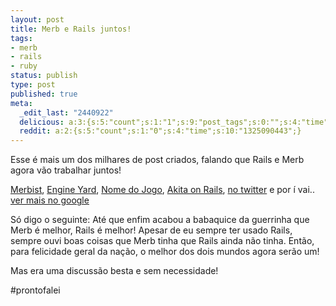 ```yaml
---
layout: post
title: Merb e Rails juntos!
tags:
- merb
- rails
- ruby
status: publish
type: post
published: true
meta:
  _edit_last: "2440922"
  delicious: a:3:{s:5:"count";s:1:"1";s:9:"post_tags";s:0:"";s:4:"time";s:10:"1297285267";}
  reddit: a:2:{s:5:"count";s:1:"0";s:4:"time";s:10:"1325090443";}
---
```

Esse é mais um dos milhares de post criados, falando que Rails e Merb agora vão trabalhar juntos!

[Merbist](http://merbist.com/2008/12/23/rails-and-merb-merge), [Engine Yard](http://blog.engineyard.com/2008/12/23/rails-merb-working-together), [Nome do Jogo](http://www.nomedojogo.com/2008/12/23/o-dia-em-que-o-merb-se-juntou-ao-rails/), [Akita on Rails](http://www.akitaonrails.com/2008/12/23/bomba-merb-e-rails-se-fundem), [no twitter](http://search.twitter.com/search?q=merb+rails) e por í vai.. [ver mais no google](http://www.google.com/search?hl=pt-BR&amp;q=rails+merb+together&amp;btnG=Pesquisar&amp;lr=)

Só digo o seguinte: Até que enfim acabou a babaquice da guerrinha que Merb é melhor, Rails é melhor! Apesar de eu sempre ter usado Rails, sempre ouvi boas coisas que Merb tinha que Rails ainda não tinha. Então, para felicidade geral da nação, o melhor dos dois mundos agora serão um!

Mas era uma discussão besta e sem necessidade!

\#prontofalei
